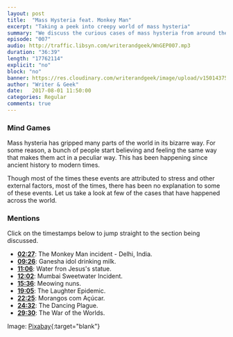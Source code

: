 ```yaml
---
layout: post
title:  "Mass Hysteria feat. Monkey Man"
excerpt: "Taking a peek into creepy world of mass hysteria"
summary: "We discuss the curious cases of mass hysteria from around the world."
episode: "007"
audio: http://traffic.libsyn.com/writerandgeek/WnGEP007.mp3
duration: "36:39"
length: "17762114"
explicit: "no"
block: "no"
banner: https://res.cloudinary.com/writerandgeek/image/upload/v1501437599/hysteria.jpg
author: "Writer & Geek"
date:   2017-08-01 11:50:00
categories: Regular
comments: true
---
```


### Mind Games
Mass hysteria has gripped many parts of the world in its bizarre way. For some reason, a bunch of people start believing and feeling the same way that makes them act in a peculiar way. This has been happening since ancient history to modern times.

Though most of the times these events are attributed to stress and other external factors, most of the times, there has been no explanation to some of these events. Let us take a look at few of the cases that have happened across the world.

### Mentions
Click on the timestamps below to jump straight to the section being discussed.

- **[02:27](#t=00:02:27)**: The Monkey Man incident - Delhi, India.
- **[09:26](#t=00:09:26)**: Ganesha idol drinking milk.
- **[11:06](#t=00:11:06)**: Water fron Jesus's statue.
- **[12:02](#t=00:12:02)**: Mumbai Sweetwater Incident.
- **[15:36](#t=00:15:36)**: Meowing nuns.
- **[19:05](#t=00:19:05)**: The Laughter Epidemic.
- **[22:25](#t=00:22:25)**: Morangos com Açúcar.
- **[24:32](#t=00:24:32)**: The Dancing Plague.
- **[29:30](#t=00:29:30)**: The War of the Worlds.

Image: [Pixabay](https://pixabay.com/en/halloween-ghosts-happy-halloween-1746354/){:target="blank"}